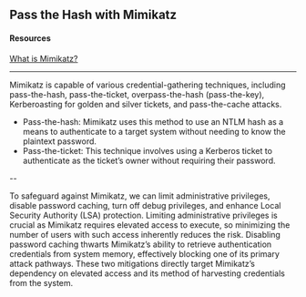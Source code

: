 ## Pass the Hash with Mimikatz

#### Resources <br/>
[What is Mimikatz?](https://www.varonis.com/blog/what-is-mimikatz/)

---

Mimikatz is capable of various credential-gathering techniques, including pass-the-hash, pass-the-ticket, overpass-the-hash (pass-the-key), Kerberoasting for golden and silver tickets, and pass-the-cache attacks.
- Pass-the-hash: Mimikatz uses this method to use an NTLM hash as a means to authenticate to a target system without needing to know the plaintext password.
- Pass-the-ticket: This technique involves using a Kerberos ticket to authenticate as the ticket’s owner without requiring their password.

--

To safeguard against Mimikatz, we can limit administrative privileges, disable password caching, turn off debug privileges, and enhance Local Security Authority (LSA) protection. Limiting administrative privileges is crucial as Mimikatz requires elevated access to execute, so minimizing the number of users with such access inherently reduces the risk. Disabling password caching thwarts Mimikatz’s ability to retrieve authentication credentials from system memory, effectively blocking one of its primary attack pathways. These two mitigations directly target Mimikatz’s dependency on elevated access and its method of harvesting credentials from the system.